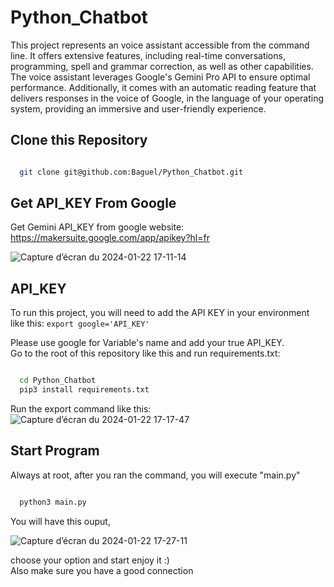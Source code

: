 
# Python_Chatbot

This project represents an voice assistant accessible from the command line. It offers extensive features, including real-time conversations, programming, spell and grammar correction, as well as other capabilities. The voice assistant leverages Google's Gemini Pro API to ensure optimal performance. Additionally, it comes with an automatic reading feature that delivers responses in the voice of Google, in the language of your operating system, providing an immersive and user-friendly experience.

## Clone this Repository



```bash

  git clone git@github.com:Baguel/Python_Chatbot.git

```
## Get API_KEY From Google

Get Gemini API_KEY from google website: https://makersuite.google.com/app/apikey?hl=fr


![Capture d’écran du 2024-01-22 17-11-14](https://github.com/Baguel/Python_Chatbot/assets/114688432/6b3e4067-2cda-4573-822f-ac0fb05f19b4)



## API_KEY

To run this project, you will need to add the API KEY in your environment like this:
`export google='API_KEY'`

Please use google for Variable's name and add your true API_KEY. \
Go to the root of this repository like this and run requirements.txt:
```bash

  cd Python_Chatbot
  pip3 install requirements.txt

```
Run the export command like this:
![Capture d’écran du 2024-01-22 17-17-47](https://github.com/Baguel/Python_Chatbot/assets/114688432/57775f0c-c627-47eb-ad52-91e43809eb6c)



## Start Program

Always at root, after you ran the command, you will execute "main.py"

```bash

  python3 main.py

```

You will have this ouput,

![Capture d’écran du 2024-01-22 17-27-11](https://github.com/Baguel/Python_Chatbot/assets/114688432/20938a28-65d3-4312-9656-0bbc34f244e3)

choose your option and start enjoy it :) \
Also make sure you have a good connection
